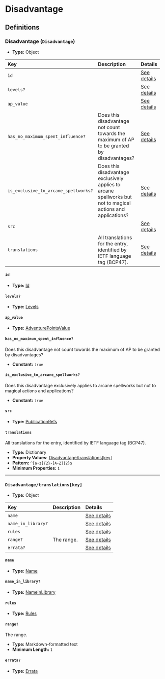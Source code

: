 # Disadvantage

## Definitions

### <a name="Disadvantage"></a> Disadvantage (`Disadvantage`)

- **Type:** Object

Key | Description | Details
:-- | :-- | :--
`id` |  | <a href="#Disadvantage/id">See details</a>
`levels?` |  | <a href="#Disadvantage/levels">See details</a>
`ap_value` |  | <a href="#Disadvantage/ap_value">See details</a>
`has_no_maximum_spent_influence?` | Does this disadvantage not count towards the maximum of AP to be granted by disadvantages? | <a href="#Disadvantage/has_no_maximum_spent_influence">See details</a>
`is_exclusive_to_arcane_spellworks?` | Does this disadvantage exclusively applies to arcane spellworks but not to magical actions and applications? | <a href="#Disadvantage/is_exclusive_to_arcane_spellworks">See details</a>
`src` |  | <a href="#Disadvantage/src">See details</a>
`translations` | All translations for the entry, identified by IETF language tag (BCP47). | <a href="#Disadvantage/translations">See details</a>

#### <a name="Disadvantage/id"></a> `id`

- **Type:** <a href="./_Activatable.md#Id">Id</a>

#### <a name="Disadvantage/levels"></a> `levels?`

- **Type:** <a href="./_Activatable.md#Levels">Levels</a>

#### <a name="Disadvantage/ap_value"></a> `ap_value`

- **Type:** <a href="./_Activatable.md#AdventurePointsValue">AdventurePointsValue</a>

#### <a name="Disadvantage/has_no_maximum_spent_influence"></a> `has_no_maximum_spent_influence?`

Does this disadvantage not count towards the maximum of AP to be granted by
disadvantages?

- **Constant:** `true`

#### <a name="Disadvantage/is_exclusive_to_arcane_spellworks"></a> `is_exclusive_to_arcane_spellworks?`

Does this disadvantage exclusively applies to arcane spellworks but not
to magical actions and applications?

- **Constant:** `true`

#### <a name="Disadvantage/src"></a> `src`

- **Type:** <a href="./source/_PublicationRef.md#PublicationRefs">PublicationRefs</a>

#### <a name="Disadvantage/translations"></a> `translations`

All translations for the entry, identified by IETF language tag (BCP47).

- **Type:** Dictionary
- **Property Values:** <a href="#Disadvantage/translations[key]">Disadvantage/translations[key]</a>
- **Pattern:** `^[a-z]{2}-[A-Z]{2}$`
- **Minimum Properties:** `1`

---

### <a name="Disadvantage/translations[key]"></a> `Disadvantage/translations[key]`

- **Type:** Object

Key | Description | Details
:-- | :-- | :--
`name` |  | <a href="#Disadvantage/translations[key]/name">See details</a>
`name_in_library?` |  | <a href="#Disadvantage/translations[key]/name_in_library">See details</a>
`rules` |  | <a href="#Disadvantage/translations[key]/rules">See details</a>
`range?` | The range. | <a href="#Disadvantage/translations[key]/range">See details</a>
`errata?` |  | <a href="#Disadvantage/translations[key]/errata">See details</a>

#### <a name="Disadvantage/translations[key]/name"></a> `name`

- **Type:** <a href="./_Activatable.md#Name">Name</a>

#### <a name="Disadvantage/translations[key]/name_in_library"></a> `name_in_library?`

- **Type:** <a href="./_Activatable.md#NameInLibrary">NameInLibrary</a>

#### <a name="Disadvantage/translations[key]/rules"></a> `rules`

- **Type:** <a href="./_Activatable.md#Rules">Rules</a>

#### <a name="Disadvantage/translations[key]/range"></a> `range?`

The range.

- **Type:** Markdown-formatted text
- **Minimum Length:** `1`

#### <a name="Disadvantage/translations[key]/errata"></a> `errata?`

- **Type:** <a href="./source/_Erratum.md#Errata">Errata</a>
